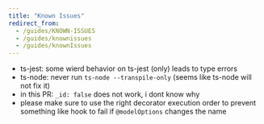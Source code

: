 ```yaml
---
title: "Known Issues"
redirect_from:
  - /guides/KNOWN-ISSUES
  - /guides/knownissues
  - /guides/knownIssues
---
```


- ts-jest: some wierd behavior on ts-jest (only) leads to type errors
- ts-node: never run `ts-node --transpile-only` (seems like ts-node will not fix it)
- in this PR: `_id: false` does not work, i dont know why
- please make sure to use the right decorator execution order to prevent something like hook to fail if `@modelOptions` changes the name

